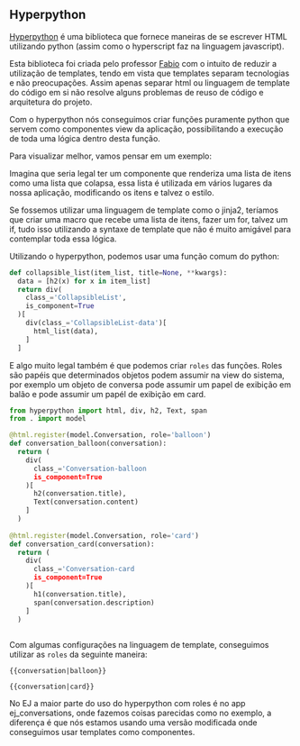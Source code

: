 ## Hyperpython

[Hyperpython](https://github.com/fabiommendes/hyperpython) é uma biblioteca que fornece maneiras de se escrever HTML utilizando python (assim como o hyperscript faz na linguagem javascript).

Esta biblioteca foi criada pelo professor [Fabio](https://github.com/fabiommendes) com o intuito de reduzir a utilização de templates, tendo em vista que templates separam tecnologias e não preocupações. Assim apenas separar html ou linguagem de template do código em si não resolve alguns problemas de reuso de código e arquitetura do projeto.

Com o hyperpython nós conseguimos criar funções puramente python que servem como componentes view da aplicação, possibilitando a execução de toda uma lógica dentro desta função.

Para visualizar melhor, vamos pensar em um exemplo:

Imagina que seria legal ter um componente que renderiza uma lista de itens como uma lista que colapsa, essa lista é utilizada em vários lugares da nossa aplicação, modificando os itens e talvez o estilo.

Se fossemos utilizar uma linguagem de template como o jinja2, teríamos que criar uma macro que recebe uma lista de itens, fazer um for, talvez um if, tudo isso utilizando a syntaxe de template que não é muito amigável para contemplar toda essa lógica.

Utilizando o hyperpython, podemos usar uma função comum do python:

```python
def collapsible_list(item_list, title=None, **kwargs):
  data = [h2(x) for x in item_list]
  return div(
    class_='CollapsibleList',
    is_component=True
  )[
    div(class_='CollapsibleList-data')[
      html_list(data),
    ]
  ]
```

E algo muito legal também é que podemos criar `roles` das funções. Roles são papéis que determinados objetos podem assumir na view do sistema, por exemplo um objeto de conversa pode assumir um papel de exibição em balão e pode assumir um papél de exibição em card.

```python
from hyperpython import html, div, h2, Text, span
from . import model

@html.register(model.Conversation, role='balloon')
def conversation_balloon(conversation):
  return (
    div(
      class_='Conversation-balloon
      is_component=True
    )[
      h2(conversation.title),
      Text(conversation.content)
    ]
  )
  
@html.register(model.Conversation, role='card')
def conversation_card(conversation):
  return (
    div(
      class_='Conversation-card
      is_component=True
    )[
      h1(conversation.title),
      span(conversation.description)
    ]
  )
 
```
Com algumas configurações na linguagem de template, conseguimos utilizar as `roles` da seguinte maneira:

```jinja2
{{conversation|balloon}}
```

```jinja2
{{conversation|card}}
```

No EJ a maior parte do uso do hyperpython com roles é no app ej_conversations, onde fazemos coisas parecidas como no exemplo, a diferença é que nós estamos usando uma versão modificada onde conseguimos usar templates como componentes.
